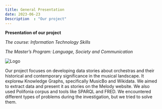 ```yaml
---
title: General Presentation
date: 2023-06-23
Description  : "Our project"
---
```


**Presentation of our project**

*The course: Information Technology Skills*

*The Master’s Program: Language, Society and Communication*

![Logo](https://getlogo.net/wp-content/uploads/2020/08/alma-mater-studiorum-universita-di-bologna-logo-vector.png)

Our project focuses on developing data stories about orchestras and their historical and contemporary significance in the musical landscape. It exploreы Knowledge Graphs, specifically MusicBo and Wikidata. We aimed to extract data and present it as stories on the Melody website. We also used Polifonia corpus and tools like SPARQL and FRED. We encountered different types of problems during the investigation, but we tried to solve them.

